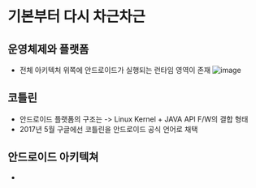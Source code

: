 # 기본부터 다시 차근차근

## 운영체제와 플랫폼
- 전체 아키텍처 위쪽에 안드로이드가 실행되는 런타임 영역이 존재
![image](https://user-images.githubusercontent.com/81352078/127253094-5e08469f-0a97-4bfc-9a58-764c1998f70d.png)

## 코틀린
- 안드로이드 플랫폼의 구조는 -> Linux Kernel + JAVA API F/W의 결합 형태
- 2017년 5월 구글에선 코틀린을 안드로이드 공식 언어로 채택

## 안드로이드 아키텍쳐
-
